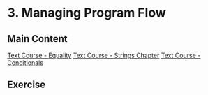 # 3. Managing Program Flow

## Main Content

[Text Course - Equality](https://gitbookio.gitbooks.io/javascript/content/basics/equality.html) [Text Course - Strings Chapter](https://gitbookio.gitbooks.io/javascript/content/strings/) [Text Course - Conditionals](https://gitbookio.gitbooks.io/javascript/content/conditional/)

## Exercise


